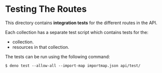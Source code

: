 
# Testing The Routes

This directory contains **integration tests** for the different routes in the API.

Each collection has a separate test script which contains tests for the:

- collection.
- resources in that collection.

The tests can be run using the following command:

```
$ deno test --allow-all --import-map importmap.json api/test/ 
```
